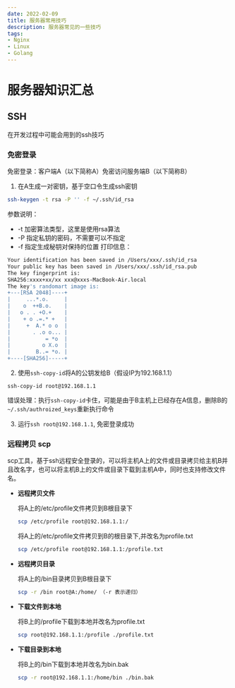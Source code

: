 ```yaml
---
date: 2022-02-09
title: 服务器常用技巧
description: 服务器常见的一些技巧
tags:
- Nginx
- Linux
- Golang
---
```


# 服务器知识汇总


## SSH
在开发过程中可能会用到的ssh技巧
### 免密登录
免密登录：客户端A（以下简称A）免密访问服务端B（以下简称B）

1. 在A生成一对密钥，基于空口令生成ssh密钥
```bash
ssh-keygen -t rsa -P '' -f ~/.ssh/id_rsa
```
参数说明：
  * -t 加密算法类型，这里是使用rsa算法
  * -P 指定私钥的密码，不需要可以不指定
  * -f 指定生成秘钥对保持的位置
打印信息：
```bash
Your identification has been saved in /Users/xxx/.ssh/id_rsa
Your public key has been saved in /Users/xxx/.ssh/id_rsa.pub
The key fingerprint is:
SHA256:xxxx+xx/xx xxx@xxxs-MacBook-Air.local
The key's randomart image is:
+---[RSA 2048]----+
|     ...*.o.     |
|    o  ++B.o.    |
|   o . . +O.+    |
|    + o .=.* +   |
|     +  A.* o o  |
|       . .o o... |
|           = *o  |
|          o X.o  |
|        B..= *o. |
+----[SHA256]-----+
```

2. 使用`ssh-copy-id`将A的公钥发给B（假设IP为192.168.1.1）

```
ssh-copy-id root@192.168.1.1
```

错误处理：执行`ssh-copy-id`卡住，可能是由于B主机上已经存在A信息，删除B的`~/.ssh/authroized_keys`重新执行命令

3. 运行`ssh root@192.168.1.1`, 免密登录成功


### 远程拷贝 scp
scp工具，基于ssh远程安全登录的，可以将主机A上的文件或目录拷贝给主机B并且改名字，也可以将主机B上的文件或目录下载到主机A中，同时也支持修改文件名。

* **远程拷贝文件**
  
  将A上的/etc/profile文件拷贝到B根目录下
  
  ```bash
  scp /etc/profile root@192.168.1.1:/
  ```
  
  将A上的/etc/profile文件拷贝到B的根目录下,并改名为profile.txt
  
  ```bash
  scp /etc/profile root@192.168.1.1:/profile.txt
  ```
  
  
  
* **远程拷贝目录**
  
  将A上的/bin目录拷贝到B根目录下
  
  ```bash
  scp -r /bin root@A:/home/ （-r 表示递归）
  ```
  
* **下载文件到本地**
  
  将B上的/profile下载到本地并改名为profile.txt
  
  ```bash
  scp root@192.168.1.1:/profile ./profile.txt
  ```
  
* **下载目录到本地**

  将B上的/bin下载到本地并改名为bin.bak
  
  ```bash
  scp -r root@192.168.1.1:/home/bin ./bin.bak
  ```